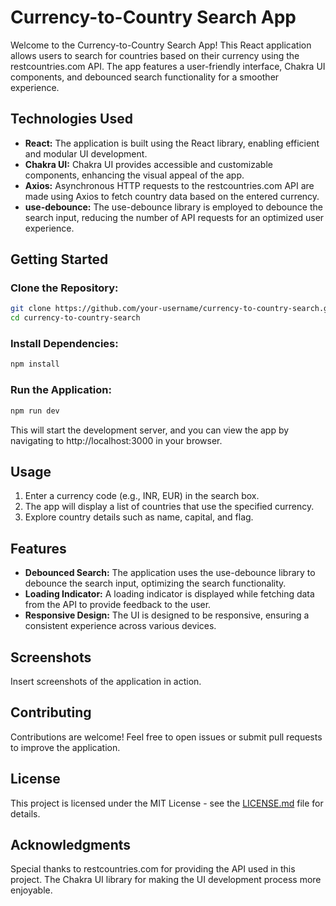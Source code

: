 # Currency-to-Country Search App

Welcome to the Currency-to-Country Search App! This React application allows users to search for countries based on their currency using the restcountries.com API. The app features a user-friendly interface, Chakra UI components, and debounced search functionality for a smoother experience.

## Technologies Used

- **React:** The application is built using the React library, enabling efficient and modular UI development.
- **Chakra UI:** Chakra UI provides accessible and customizable components, enhancing the visual appeal of the app.
- **Axios:** Asynchronous HTTP requests to the restcountries.com API are made using Axios to fetch country data based on the entered currency.
- **use-debounce:** The use-debounce library is employed to debounce the search input, reducing the number of API requests for an optimized user experience.

## Getting Started

### Clone the Repository:

```bash
git clone https://github.com/your-username/currency-to-country-search.git
cd currency-to-country-search
```

### Install Dependencies:

```bash
npm install
```

### Run the Application:

```bash
npm run dev
```

This will start the development server, and you can view the app by navigating to http://localhost:3000 in your browser.

## Usage

1. Enter a currency code (e.g., INR, EUR) in the search box.
2. The app will display a list of countries that use the specified currency.
3. Explore country details such as name, capital, and flag.

## Features

- **Debounced Search:** The application uses the use-debounce library to debounce the search input, optimizing the search functionality.
- **Loading Indicator:** A loading indicator is displayed while fetching data from the API to provide feedback to the user.
- **Responsive Design:** The UI is designed to be responsive, ensuring a consistent experience across various devices.

## Screenshots

Insert screenshots of the application in action.

## Contributing

Contributions are welcome! Feel free to open issues or submit pull requests to improve the application.

## License

This project is licensed under the MIT License - see the [LICENSE.md](LICENSE.md) file for details.

## Acknowledgments

Special thanks to restcountries.com for providing the API used in this project.
The Chakra UI library for making the UI development process more enjoyable.
